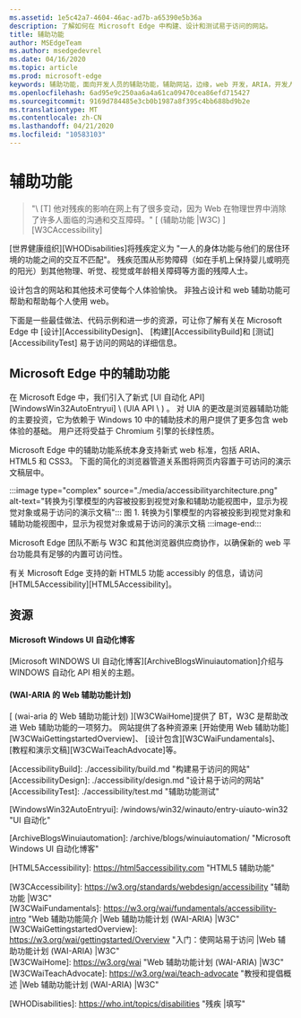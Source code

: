 ```yaml
---
ms.assetid: 1e5c42a7-4604-46ac-ad7b-a65390e5b36a
description: 了解如何在 Microsoft Edge 中构建、设计和测试易于访问的网站。
title: 辅助功能
author: MSEdgeTeam
ms.author: msedgedevrel
ms.date: 04/16/2020
ms.topic: article
ms.prod: microsoft-edge
keywords: 辅助功能，面向开发人员的辅助功能，辅助网站，边缘，web 开发，ARIA，开发人员，UIA，UI 自动化
ms.openlocfilehash: 6ad95e9c250aa6a4a61ca09470cea86efd715427
ms.sourcegitcommit: 9169d784485e3cb0b1987a8f395c4bb688bd9b2e
ms.translationtype: MT
ms.contentlocale: zh-CN
ms.lasthandoff: 04/21/2020
ms.locfileid: "10583103"
---
```

# 辅助功能  

> "\ [T] 他对残疾的影响在网上有了很多变动，因为 Web 在物理世界中消除了许多人面临的沟通和交互障碍。" [ (辅助功能 |W3C) ][W3CAccessibility]  

[世界健康组织][WHODisabilities]将残疾定义为 "一人的身体功能与他们的居住环境的功能之间的交互不匹配"。  残疾范围从形势障碍（如在手机上保持婴儿或明亮的阳光）到其他物理、听觉、视觉或年龄相关障碍等方面的残障人士。  

设计包含的网站和其他技术可使每个人体验愉快。  非独占设计和 web 辅助功能可帮助和帮助每个人使用 web。  

下面是一些最佳做法、代码示例和进一步的资源，可让你了解有关在 Microsoft Edge 中 [设计][AccessibilityDesign]、 [构建][AccessibilityBuild]和 [测试][AccessibilityTest] 易于访问的网站的详细信息。  

## Microsoft Edge 中的辅助功能  

在 Microsoft Edge 中，我们引入了新式 [UI 自动化 API][WindowsWin32AutoEntryui] \ (UIA API \ ) 。  对 UIA 的更改是浏览器辅助功能的主要投资，它为依赖于 Windows 10 中的辅助技术的用户提供了更多包含 web 体验的基础。  用户还将受益于 Chromium 引擎的长绿性质。  

Microsoft Edge 中的辅助功能系统本身支持新式 web 标准，包括 ARIA、HTML5 和 CSS3。  下面的简化的浏览器管道关系图将网页内容置于可访问的演示文稿层中。  

:::image type="complex" source="./media/accessibilityarchitecture.png" alt-text="转换为引擎模型的内容被投影到视觉对象和辅助功能视图中，显示为视觉对象或易于访问的演示文稿&quot;:::
   图 1.  转换为引擎模型的内容被投影到视觉对象和辅助功能视图中，显示为视觉对象或易于访问的演示文稿
:::image-end:::

<!--![Figure 1.  Content transformed to the engine model is projected into visual and accessibility views that are presented either as visual or accessible presentation][ImageAccessibilityArchitecture]  -->  

Microsoft Edge 团队不断与 W3C 和其他浏览器供应商协作，以确保新的 web 平台功能具有足够的内置可访问性。  

有关 Microsoft Edge 支持的新 HTML5 功能 accessibly 的信息，请访问 [HTML5Accessibility][HTML5Accessibility]。  

## 资源  

#### Microsoft Windows UI 自动化博客  

[Microsoft WINDOWS UI 自动化博客][ArchiveBlogsWinuiautomation]介绍与 WINDOWS 自动化 API 相关的主题。  

####  (WAI-ARIA 的 Web 辅助功能计划)   

[ (wai-aria 的 Web 辅助功能计划) ][W3CWaiHome]提供了 BT，W3C 是帮助改进 Web 辅助功能的一项努力。  网站提供了各种资源来 [开始使用 Web 辅助功能][W3CWaiGettingstartedOverview]、 [设计包含][W3CWaiFundamentals]、 [教程和演示文稿][W3CWaiTeachAdvocate]等。  


<!-- image links -->  

<!--[ImageAccessibilityArchitecture]: ./media/accessibilityarchitecture.png &quot;Figure 1: Content transformed to the engine model is projected into visual and accessibility views that are presented either as visual or accessible presentation&quot;  -->  

<!-- links -->  

[AccessibilityBuild]: ./accessibility/build.md &quot;构建易于访问的网站&quot;  
[AccessibilityDesign]: ./accessibility/design.md &quot;设计易于访问的网站&quot;  
[AccessibilityTest]: ./accessibility/test.md &quot;辅助功能测试&quot;  

[WindowsWin32AutoEntryui]: /windows/win32/winauto/entry-uiauto-win32 &quot;UI 自动化&quot;  

[ArchiveBlogsWinuiautomation]: /archive/blogs/winuiautomation/ &quot;Microsoft Windows UI 自动化博客&quot;  

[HTML5Accessibility]: https://html5accessibility.com &quot;HTML5 辅助功能&quot;  

[W3CAccessibility]: https://w3.org/standards/webdesign/accessibility &quot;辅助功能 |W3C&quot;  
[W3CWaiFundamentals]: https://w3.org/wai/fundamentals/accessibility-intro &quot;Web 辅助功能简介 |Web 辅助功能计划 (WAI-ARIA) |W3C&quot;  
[W3CWaiGettingstartedOverview]: https://w3.org/wai/gettingstarted/Overview &quot;入门：使网站易于访问 |Web 辅助功能计划 (WAI-ARIA) |W3C&quot;  
[W3CWaiHome]: https://w3.org/wai &quot;Web 辅助功能计划 (WAI-ARIA) |W3C&quot;  
[W3CWaiTeachAdvocate]: https://w3.org/wai/teach-advocate &quot;教授和提倡概述 |Web 辅助功能计划 (WAI-ARIA) |W3C&quot;  

[WHODisabilities]: https://who.int/topics/disabilities &quot;残疾 |填写"  

